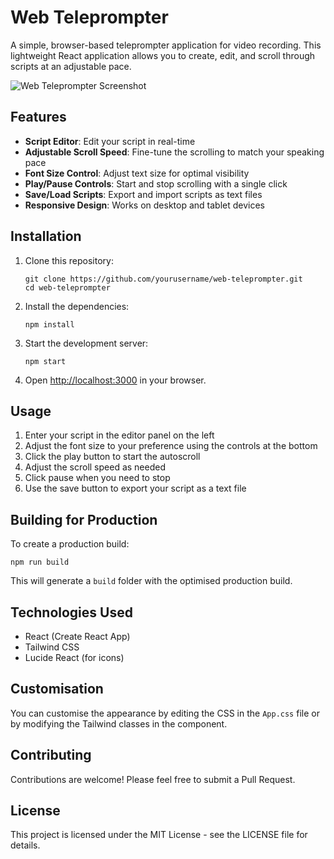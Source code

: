 # Web Teleprompter

A simple, browser-based teleprompter application for video recording. This lightweight React application allows you to create, edit, and scroll through scripts at an adjustable pace.

![Web Teleprompter Screenshot](screenshot.png)

## Features

- **Script Editor**: Edit your script in real-time
- **Adjustable Scroll Speed**: Fine-tune the scrolling to match your speaking pace
- **Font Size Control**: Adjust text size for optimal visibility
- **Play/Pause Controls**: Start and stop scrolling with a single click
- **Save/Load Scripts**: Export and import scripts as text files
- **Responsive Design**: Works on desktop and tablet devices

## Installation

1. Clone this repository:
   ```
   git clone https://github.com/yourusername/web-teleprompter.git
   cd web-teleprompter
   ```

2. Install the dependencies:
   ```
   npm install
   ```

3. Start the development server:
   ```
   npm start
   ```

4. Open [http://localhost:3000](http://localhost:3000) in your browser.

## Usage

1. Enter your script in the editor panel on the left
2. Adjust the font size to your preference using the controls at the bottom
3. Click the play button to start the autoscroll
4. Adjust the scroll speed as needed
5. Click pause when you need to stop
6. Use the save button to export your script as a text file

## Building for Production

To create a production build:

```
npm run build
```

This will generate a `build` folder with the optimised production build.

## Technologies Used

- React (Create React App)
- Tailwind CSS
- Lucide React (for icons)

## Customisation

You can customise the appearance by editing the CSS in the `App.css` file or by modifying the Tailwind classes in the component.

## Contributing

Contributions are welcome! Please feel free to submit a Pull Request.

## License

This project is licensed under the MIT License - see the LICENSE file for details.
